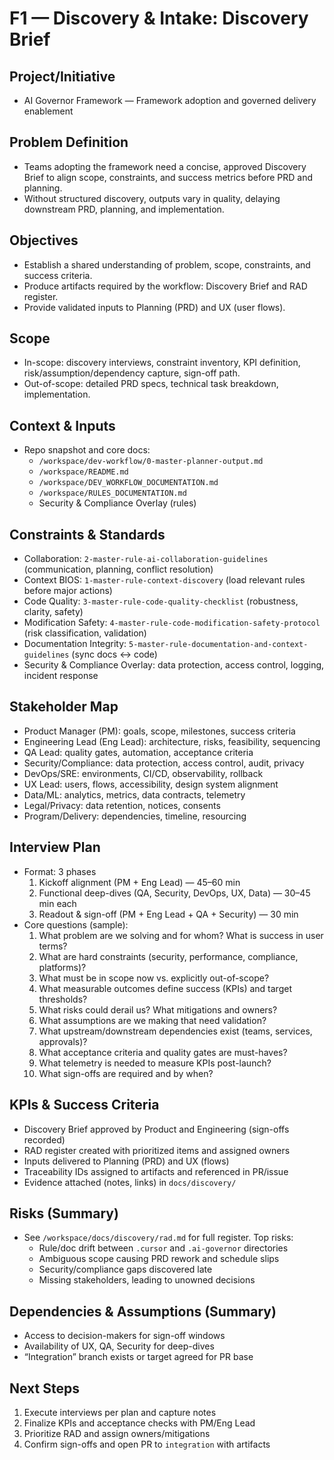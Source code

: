 # F1 — Discovery & Intake: Discovery Brief

## Project/Initiative
- AI Governor Framework — Framework adoption and governed delivery enablement

## Problem Definition
- Teams adopting the framework need a concise, approved Discovery Brief to align scope, constraints, and success metrics before PRD and planning.
- Without structured discovery, outputs vary in quality, delaying downstream PRD, planning, and implementation.

## Objectives
- Establish a shared understanding of problem, scope, constraints, and success criteria.
- Produce artifacts required by the workflow: Discovery Brief and RAD register.
- Provide validated inputs to Planning (PRD) and UX (user flows).

## Scope
- In-scope: discovery interviews, constraint inventory, KPI definition, risk/assumption/dependency capture, sign-off path.
- Out-of-scope: detailed PRD specs, technical task breakdown, implementation.

## Context & Inputs
- Repo snapshot and core docs:
  - `/workspace/dev-workflow/0-master-planner-output.md`
  - `/workspace/README.md`
  - `/workspace/DEV_WORKFLOW_DOCUMENTATION.md`
  - `/workspace/RULES_DOCUMENTATION.md`
  - Security & Compliance Overlay (rules)

## Constraints & Standards
- Collaboration: `2-master-rule-ai-collaboration-guidelines` (communication, planning, conflict resolution)
- Context BIOS: `1-master-rule-context-discovery` (load relevant rules before major actions)
- Code Quality: `3-master-rule-code-quality-checklist` (robustness, clarity, safety)
- Modification Safety: `4-master-rule-code-modification-safety-protocol` (risk classification, validation)
- Documentation Integrity: `5-master-rule-documentation-and-context-guidelines` (sync docs ↔ code)
- Security & Compliance Overlay: data protection, access control, logging, incident response

## Stakeholder Map
- Product Manager (PM): goals, scope, milestones, success criteria
- Engineering Lead (Eng Lead): architecture, risks, feasibility, sequencing
- QA Lead: quality gates, automation, acceptance criteria
- Security/Compliance: data protection, access control, audit, privacy
- DevOps/SRE: environments, CI/CD, observability, rollback
- UX Lead: users, flows, accessibility, design system alignment
- Data/ML: analytics, metrics, data contracts, telemetry
- Legal/Privacy: data retention, notices, consents
- Program/Delivery: dependencies, timeline, resourcing

## Interview Plan
- Format: 3 phases
  1) Kickoff alignment (PM + Eng Lead) — 45–60 min
  2) Functional deep-dives (QA, Security, DevOps, UX, Data) — 30–45 min each
  3) Readout & sign-off (PM + Eng Lead + QA + Security) — 30 min
- Core questions (sample):
  1) What problem are we solving and for whom? What is success in user terms?
  2) What are hard constraints (security, performance, compliance, platforms)?
  3) What must be in scope now vs. explicitly out-of-scope?
  4) What measurable outcomes define success (KPIs) and target thresholds?
  5) What risks could derail us? What mitigations and owners?
  6) What assumptions are we making that need validation?
  7) What upstream/downstream dependencies exist (teams, services, approvals)?
  8) What acceptance criteria and quality gates are must-haves?
  9) What telemetry is needed to measure KPIs post-launch?
  10) What sign-offs are required and by when?

## KPIs & Success Criteria
- Discovery Brief approved by Product and Engineering (sign-offs recorded)
- RAD register created with prioritized items and assigned owners
- Inputs delivered to Planning (PRD) and UX (flows)
- Traceability IDs assigned to artifacts and referenced in PR/issue
- Evidence attached (notes, links) in `docs/discovery/`

## Risks (Summary)
- See `/workspace/docs/discovery/rad.md` for full register. Top risks:
  - Rule/doc drift between `.cursor` and `.ai-governor` directories
  - Ambiguous scope causing PRD rework and schedule slips
  - Security/compliance gaps discovered late
  - Missing stakeholders, leading to unowned decisions

## Dependencies & Assumptions (Summary)
- Access to decision-makers for sign-off windows
- Availability of UX, QA, Security for deep-dives
- “Integration” branch exists or target agreed for PR base

## Next Steps
1) Execute interviews per plan and capture notes
2) Finalize KPIs and acceptance checks with PM/Eng Lead
3) Prioritize RAD and assign owners/mitigations
4) Confirm sign-offs and open PR to `integration` with artifacts

